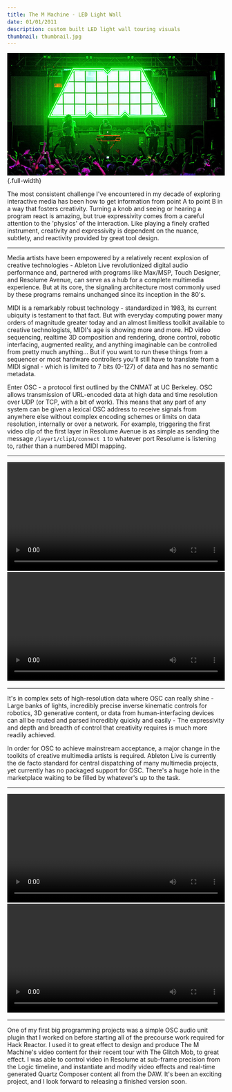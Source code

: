 ```yaml
---
title: The M Machine - LED Light Wall
date: 01/01/2011
description: custom built LED light wall touring visuals
thumbnail: thumbnail.jpg
---
```


![](./thumbnail.jpg) {.full-width}

The most consistent challenge I've encountered in my decade of exploring interactive media has been how to get information from point A to point B in a way that fosters creativity. Turning a knob and seeing or hearing a program react is amazing, but true expressivity comes from a careful attention to the 'physics' of the interaction. Like playing a finely crafted instrument, creativity and expressivity is dependent on the nuance, subtlety, and reactivity provided by great tool design.


---

Media artists have been empowered by a relatively recent explosion of creative technologies - Ableton Live revolutionized digital audio performance and, partnered with programs like Max/MSP, Touch Designer, and Resolume Avenue, can serve as a hub for a complete multimedia experience. But at its core, the signaling architecture most commonly used by these programs remains unchanged since its inception in the 80's.

MIDI is a remarkably robust technology - standardized in 1983, its current ubiquity is testament to that fact. But with everyday computing power many orders of magnitude greater today and an almost limitless toolkit available to creative technologists, MIDI's age is showing more and more. HD video sequencing, realtime 3D composition and rendering, drone control, robotic interfacing, augmented reality, and anything imaginable can be controlled from pretty much anything... But if you want to run these things from a sequencer or most hardware controllers you'll still have to translate from a MIDI signal - which is limited to 7 bits (0-127) of data and has no semantic metadata.

Enter OSC - a protocol first outlined by the CNMAT at UC Berkeley. OSC allows transmission of URL-encoded data at high data and time resolution over UDP (or TCP, with a bit of work). This means that any part of any system can be given a lexical OSC address to receive signals from anywhere else without complex encoding schemes or limits on data resolution, internally or over a network. For example, triggering the first video clip of the first layer in Resolume Avenue is as simple as sending the message `/layer1/clip1/connect 1` to whatever port Resolume is listening to, rather than a numbered MIDI mapping.


---

<video src="./m-light-wall-01.webm" width="100%" autoplay loop class="glare-thumbnail"></video>
<video src="./m-light-wall-02.webm" width="100%" autoplay loop class="glare-thumbnail"></video>

---
It's in complex sets of high-resolution data where OSC can really shine - Large banks of lights, incredibly precise inverse kinematic controls for robotics, 3D generative content, or data from human-interfacing devices can all be routed and parsed incredibly quickly and easily - The expressivity and depth and breadth of control that creativity requires is much more readily achieved.

In order for OSC to achieve mainstream acceptance, a major change in the toolkits of creative multimedia artists is required. Ableton Live is currently the de facto standard for central dispatching of many multimedia projects, yet currently has no packaged support for OSC. There's a huge hole in the marketplace waiting to be filled by whatever's up to the task.

---

<video src="./m-light-wall-03.webm" width="100%" autoplay loop class="glare-thumbnail"></video>
<video src="./m-light-wall-04.webm" width="100%" autoplay loop class="glare-thumbnail"></video>

---

One of my first big programming projects was a simple OSC audio unit plugin that I worked on before starting all of the precourse work required for Hack Reactor. I used it to great effect to design and produce The M Machine's video content for their recent tour with The Glitch Mob, to great effect. I was able to control video in Resolume at sub-frame precision from the Logic timeline, and instantiate and modify video effects and real-time generated Quartz Composer content all from the DAW. It's been an exciting project, and I look forward to releasing a finished version soon.
